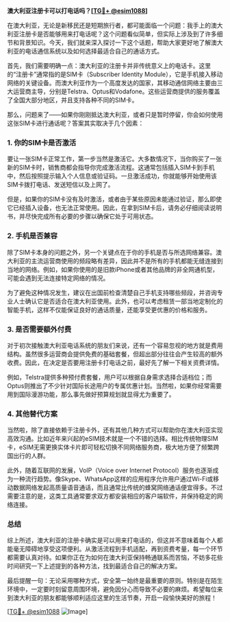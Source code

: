 **澳大利亚注册卡可以打电话吗？[[TG💪+ @esim1088](https://t.me/s/esim1088)]**

在澳大利亚，无论是新移民还是短期旅行者，都可能面临一个问题：我手上的澳大利亚注册卡是否能够用来打电话呢？这个问题看似简单，但实际上涉及到了许多细节和背景知识。今天，我们就来深入探讨一下这个话题，帮助大家更好地了解澳大利亚的电话通信系统以及如何选择最适合自己的通话方式。

首先，我们需要明确一点：澳大利亚的注册卡并非传统意义上的电话卡。这里的“注册卡”通常指的是SIM卡（Subscriber Identity Module），它是手机接入移动网络的关键设备。而澳大利亚作为一个高度发达的国家，其移动通信网络主要由三大运营商主导，分别是Telstra、Optus和Vodafone。这些运营商提供的服务覆盖了全国大部分地区，并且支持各种不同的SIM卡。

那么，问题来了——如果你刚刚抵达澳大利亚，或者只是暂时停留，你会如何使用这张SIM卡进行通话呢？答案其实取决于几个因素：

### **1. 你的SIM卡是否激活**
要让一张SIM卡正常工作，第一步当然是激活它。大多数情况下，当你购买了一张新的SIM卡时，销售商都会指导你完成激活流程。这通常包括插入SIM卡到手机中，然后按照提示输入个人信息或验证码。一旦激活成功，你就能够开始使用该SIM卡拨打电话、发送短信以及上网了。

但是，如果你的SIM卡没有及时激活，或者由于某些原因未能通过验证，那么即使它已经插入设备，也无法正常使用。因此，在拿到SIM卡后，请务必仔细阅读说明书，并尽快完成所有必要的步骤以确保它处于可用状态。

### **2. 手机是否兼容**
除了SIM卡本身的问题之外，另一个关键点在于你的手机是否与所选网络兼容。澳大利亚的主流运营商使用的频段略有差异，因此并不是所有的手机都能无缝连接到当地的网络。例如，如果你使用的是旧款iPhone或者其他品牌的非全网通机型，可能会遇到无法连接特定网络的情况。

为了避免这种情况发生，建议在出国前检查清楚自己手机支持哪些频段，并咨询专业人士确认它是否适合在澳大利亚使用。此外，也可以考虑租赁一部当地定制化的智能手机，这样不仅能保证良好的通话质量，还能享受更优惠的价格和服务。

### **3. 是否需要额外付费**
对于初次接触澳大利亚电话系统的朋友们来说，还有一个容易忽视的地方就是费用结构。虽然很多运营商会提供免费的基础套餐，但超出部分往往会产生较高的额外收费。因此，在决定是否要用注册卡打电话之前，最好先了解一下相关资费详情。

例如，Telstra提供多种预付费套餐，用户可以根据自身需求选择合适档位；而Optus则推出了不少针对国际长途用户的专属优惠计划。当然啦，如果你经常需要用到国际漫游功能，那么事先做好预算规划就显得尤为重要了。

### **4. 其他替代方案**
当然啦，除了直接依赖于注册卡外，还有其他几种方式可以帮助你在澳大利亚实现高效沟通。比如近年来兴起的eSIM技术就是一个不错的选择。相比传统物理SIM卡，eSIM无需更换实体卡片即可轻松切换不同网络服务商，极大地方便了频繁跨国出行的人群。

此外，随着互联网的发展，VoIP（Voice over Internet Protocol）服务也逐渐成为一种流行趋势。像Skype、WhatsApp这样的应用程序允许用户通过Wi-Fi或移动数据网络发起高质量语音通话，而且通常比传统的蜂窝网络通话便宜得多。不过需要注意的是，这类工具通常要求双方都安装相应的客户端软件，并保持稳定的网络连接。

### **总结**
综上所述，澳大利亚的注册卡确实是可以用来打电话的，但这并不意味着每个人都能毫无障碍地享受这项便利。从激活流程到手机适配，再到资费考量，每一个环节都需要认真对待。如果你正在为如何在澳大利亚保持畅通联系而苦恼，不妨多花些时间研究一下上述提到的各种方法，找到最适合自己的解决方案。

最后提醒一句：无论采用哪种方式，安全第一始终是最重要的原则。特别是在陌生环境中，一定要时刻留意周围环境，避免因分心而导致不必要的麻烦。希望每位来到澳大利亚的朋友都能够顺利适应这里的生活节奏，开启一段愉快美好的旅程！

[[TG💪+ @esim1088](https://t.me/s/esim1088) ![Image](https://i.postimg.cc/4NQfJmqS/Snipaste-2025-05-13-00-14-12.png)]